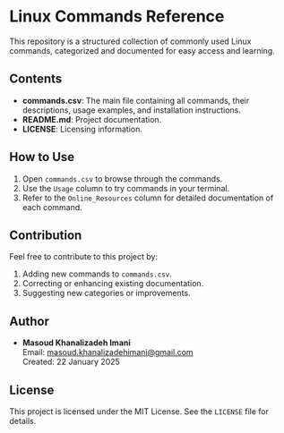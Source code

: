 # Linux Commands Reference

This repository is a structured collection of commonly used Linux commands, categorized and documented for easy access and learning.

## Contents
- **commands.csv**: The main file containing all commands, their descriptions, usage examples, and installation instructions.
- **README.md**: Project documentation.
- **LICENSE**: Licensing information.

## How to Use
1. Open `commands.csv` to browse through the commands.
2. Use the `Usage` column to try commands in your terminal.
3. Refer to the `Online_Resources` column for detailed documentation of each command.

## Contribution
Feel free to contribute to this project by:
1. Adding new commands to `commands.csv`.
2. Correcting or enhancing existing documentation.
3. Suggesting new categories or improvements.

## Author
- **Masoud Khanalizadeh Imani**  
  Email: masoud.khanalizadehimani@gmail.com  
  Created: 22 January 2025

## License
This project is licensed under the MIT License. See the `LICENSE` file for details.
